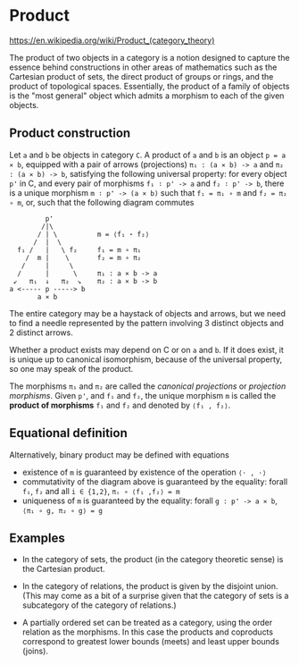 # Product

https://en.wikipedia.org/wiki/Product_(category_theory)

The product of two objects in a category is a notion designed to capture the essence behind constructions in other areas of mathematics such as the Cartesian product of sets, the direct product of groups or rings, and the product of topological spaces. Essentially, the product of a family of objects is the "most general" object which admits a morphism to each of the given objects.

## Product construction

Let `a` and `b` be objects in category `C`. 
A product of `a` and `b` 
is an object `p = a ⨯ b`, 
equipped with a pair of arrows (projections) 
`π₁ : (a ⨯ b) -> a` and `π₂ : (a ⨯ b) -> b`, 
satisfying the following universal property: 
for every object `p❜` in C, 
and every pair of morphisms 
`f₁ ∶ p❜ -> a` and `f₂ ∶ p❜ -> b`, 
there is a unique morphism 
`m ∶ p❜ -> (a × b)`
such that `f₁ = π₁ ∘ m` and `f₂ = π₂ ∘ m`, 
or, such that the following diagram commutes

```
         p❜
        /|\
       / | \          m = ⟨f₁ ⋆ f₂⟩
      /  |  \
  f₁ /   |   \ f₂     f₁ = m ∘ π₁
    /  m |    \       f₂ = m ∘ π₂
   /     |     \
  /      |      \     π₁ : a ⨯ b -> a
 ↙   π₁  ↓   π₂  ↘    π₂ : a ⨯ b -> b
a <----- p -----> b
       a ⨯ b
```

The entire category may be a haystack of objects and arrows, but we need to find a needle represented by the pattern involving 3 distinct objects and 2 distinct arrows.

Whether a product exists may depend on C or on `a` and `b`. If it does exist, it is unique up to canonical isomorphism, because of the universal property, so one may speak of the product.

The morphisms `π₁` and `π₂` are called the *canonical projections* or *projection morphisms*. Given `p❜`, and `f₁` and `f₂`, the unique morphism `m` is called the **product of morphisms** `f₁` and `f₂` and denoted by `⟨f₁ , f₂⟩`.

## Equational definition

Alternatively, binary product may be defined with equations
- existence of `m` is guaranteed by existence of the operation `⟨⋅ , ⋅⟩`
- commutativity of the diagram above is guaranteed by the equality: 
  forall `f₁`, `f₂` and all `i ∈ {1,2}`, `πᵢ ∘ ⟨f₁ ,f₂⟩ = m`
- uniqueness of `m` is guaranteed by the equality: 
  forall `g : p❜ -> a ⨯ b`, `⟨π₁ ∘ g, π₂ ∘ g⟩ = g`

## Examples

* In the category of sets, the product (in the category theoretic sense) is the Cartesian product.

* In the category of relations, the product is given by the disjoint union. (This may come as a bit of a surprise given that the category of sets is a subcategory of the category of relations.)

* A partially ordered set can be treated as a category, using the order relation as the morphisms. In this case the products and coproducts correspond to greatest lower bounds (meets) and least upper bounds (joins).
